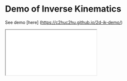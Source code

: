 # Demo of Inverse Kinematics

See demo [here] (https://c2huc2hu.github.io/2d-ik-demo/)

<iframe src="demo.html"></iframe>
